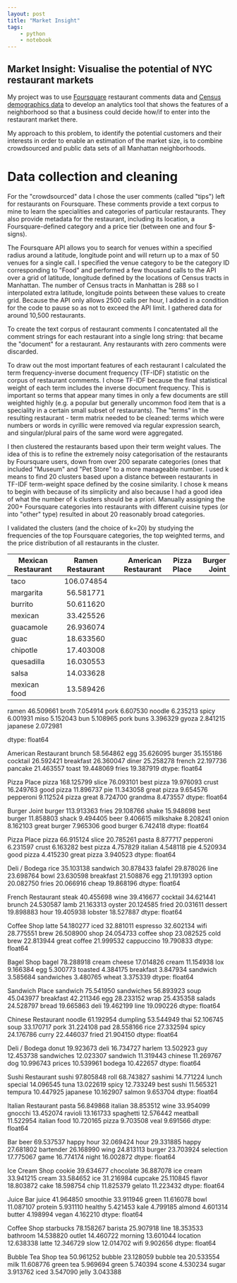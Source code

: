 ```yaml
---
layout: post
title: "Market Insight"
tags:
    - python
    - notebook
--- 
```

## Market Insight: Visualise the potential of NYC restaurant markets

My project was to use [Foursquare](https://foursquare.com/) restaurant comments data and [Census demographics data](http://www.census.gov/data.html) to develop an analytics tool that shows the features of a neighborhood so that a business could decide how/if to enter into the restaurant market there.
 
My approach to this problem, to identify the potential customers and their interests in order to enable an estimation of the market size, is to combine crowdsourced and public data sets of all Manhattan neighborhoods.
 
# Data collection and cleaning

For the "crowdsourced" data I chose the user comments (called "tips") left for restaurants on Foursquare. These comments provide a text corpus to mine to learn the specialities and categories of particular restaurants. They also provide metadata for the restaurant, including its location, a Foursquare-defined category and a price tier (between one and four $-signs).
 
The Foursquare API allows you to search for venues within a specified radius around a latitude, longitude point and will return up to a max of 50 venues for a single call. I specified the venue category to be the category ID corresponding to "Food" and performed a few thousand calls to the API over a grid of latitude, longitude defined by the locations of Census tracts in Manhattan. The number of Census tracts in Manhattan is 288 so I interpolated extra latitude, longitude points between these values to create grid. Because the API only allows 2500 calls per hour, I added in a condition for the code to pause so as not to exceed the API limit. I gathered data for around 10,500 restaurants.

To create the text corpus of restaurant comments I concatentated all the comment strings for each restaurant into a single long string: that became the "document" for a restaurant. Any restaurants with zero comments were discarded.

To draw out the most important features of each restaurant I calculated the term frequency-inverse document frequency (TF-IDF) statistic on the corpus of restaurant comments. I chose TF-IDF because the final statistical weight of each term includes the inverse document frequency. This is important so terms that appear many times in only a few documents are still weighted highly (e.g. a popular but generally uncommon food item that is a speciality in a certain small subset of restaurants). The "terms" in the resulting restaurant - term matrix needed to be cleaned: terms which were numbers or words in cyrillic were removed via regular expression search, and singular/plural pairs of the same word were aggregated.

I then clustered the restaurants based upon their term weight values. The idea of this is to refine the extremely noisy categorisation of the restaurants by Foursquare users, down from over 200 separate categories (ones that included "Museum" and "Pet Store" to a more manageable number. I used k means to find 20 clusters based upon a distance between restaurants in TF-IDF term-weight space defined by the cosine similarity. I chose k means to begin with because of its simplicity and also because I had a good idea of what the number of k clusters should be a priori. Manually assigning the 200+ Foursquare categories into restaurants with different cuisine types (or into "other" type) resulted in about 20 reasonably broad categories. 

I validated the clusters (and the choice of k=20) by studying the frequencies of the top Foursquare categories, the top weighted terms, and the price distribution of all restaurants in the cluster.


| Mexican Restaurant          | Ramen Restaurant | American Restaurant | Pizza Place | Burger Joint |
------------------------------|:----------------:|--------------------:|------------:|-------------:|
| taco           | 106.074854  |
| margarita      |  56.581771  | 
| burrito        |  50.611620  |
| mexican        |  33.425526  |
| guacamole      |  26.936074  |
| guac           |  18.633560  |
| chipotle       |  17.403008  |
| quesadilla     |  16.030553  |
| salsa          |  14.033628  |
| mexican food   |  13.589426  |


ramen        46.509661
broth         7.054914
pork          6.607530
noodle        6.235213
spicy         6.001931
miso          5.152043
bun           5.108965
pork buns     3.396329
gyoza         2.841215
japanese      2.072981

dtype: float64

American
Restaurant
brunch       58.564862
egg          35.626095
burger       35.155186
cocktail     26.592421
breakfast    26.360047
diner        25.258278
french       22.197736
pancake      21.463557
toast        19.448069
fries        19.387919
dtype: float64

Pizza
Place
pizza          168.125799
slice           76.093101
best pizza      19.976093
crust           16.249763
good pizza      11.896737
pie             11.343058
great pizza      9.654576
pepperoni        9.112524
pizza great      8.724700
grandma          8.473557
dtype: float64

Burger
Joint
burger          113.913363
fries            29.108766
shake            15.948698
best burger      11.858803
shack             9.494405
beer              9.406615
milkshake         8.208241
onion             8.162103
great burger      7.965306
good burger       6.742418
dtype: float64

Pizza
Place
pizza          66.915124
slice          20.785261
pasta           8.877717
pepperoni       6.231597
crust           6.163282
best pizza      4.757829
italian         4.548118
pie             4.520934
good pizza      4.415230
great pizza     3.940523
dtype: float64

Deli
/
Bodega
rice         35.103138
sandwich     30.878433
falafel      29.878026
line         23.698764
bowl         23.630598
breakfast    21.508876
egg          21.191393
option       20.082750
fries        20.066916
cheap        19.868196
dtype: float64

French
Restaurant
steak       40.455698
wine        39.416677
cocktail    34.621441
brunch      24.530587
lamb        21.163313
oyster      20.124585
fried       20.031611
dessert     19.898883
hour        19.405938
lobster     18.527887
dtype: float64

Coffee
Shop
latte           54.180277
iced            32.881011
espresso        32.602134
wifi            28.775551
brew            26.508900
shop            24.054733
coffee shop     23.082525
cold brew       22.813944
great coffee    21.999532
cappuccino      19.790833
dtype: float64

Bagel
Shop
bagel           78.288918
cream cheese    17.014826
cream           11.154938
lox              9.166384
egg              5.300773
toasted          4.384175
breakfast        3.847934
sandwich         3.585684
sandwiches       3.480765
wheat            3.375339
dtype: float64

Sandwich
Place
sandwich      75.541950
sandwiches    56.893923
soup          45.043977
breakfast     42.211346
egg           28.233152
wrap          25.435358
salads        24.528797
bread         19.665863
deli          19.462199
line          19.090226
dtype: float64

Chinese
Restaurant
noodle      61.192954
dumpling    53.544949
thai        52.106745
soup        33.170717
pork        31.224108
pad         28.558166
rice        27.332594
spicy       24.176786
curry       22.446037
fried       21.904150
dtype: float64

Deli
/
Bodega
donut         19.923673
deli          16.734727
harlem        13.502923
guy           12.453738
sandwiches    12.023307
sandwich      11.319443
chinese       11.269767
dog           10.996743
prices        10.539961
bodega        10.422657
dtype: float64

Sushi
Restaurant
sushi            97.805848
roll             68.743827
sashimi          14.771224
lunch special    14.096545
tuna             13.022619
spicy            12.733249
best sushi       11.565321
tempura          10.447925
japanese         10.162907
salmon            9.653704
dtype: float64

Italian
Restaurant
pasta           56.849868
italian         38.853512
wine            33.954099
gnocchi         13.452074
ravioli         13.161733
spaghetti       12.576442
meatball        11.522954
italian food    10.720165
pizza            9.703508
veal             9.691566
dtype: float64

Bar
beer          69.537537
happy hour    32.069424
hour          29.331885
happy         27.681802
bartender     26.168990
wing          24.813113
burger        23.703924
selection     17.775067
game          16.774174
night         16.002872
dtype: float64

Ice
Cream
Shop
cookie       39.634677
chocolate    36.887078
ice cream    33.941215
cream        33.584652
ice          31.216984
cupcake      25.110845
flavor       18.803872
cake         18.598754
chip         11.825379
gelato       11.223432
dtype: float64

Juice
Bar
juice       41.964850
smoothie    33.911946
green       11.616078
bowl        11.087107
protein      5.931110
healthy      5.421453
kale         4.799185
almond       4.601314
butter       4.198994
vegan        4.162210
dtype: float64

Coffee
Shop
starbucks    78.158267
barista      25.907918
line         18.353533
bathroom     14.538820
outlet       14.460722
morning      13.601044
location     12.638338
latte        12.346729
slow         12.014702
wifi          9.902656
dtype: float64

Bubble
Tea
Shop
tea           50.961252
bubble        23.128059
bubble tea    20.533554
milk          11.608776
green tea      5.969694
green          5.740394
scone          4.530234
sugar          3.913762
iced           3.547090
jelly          3.043388
